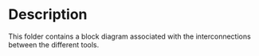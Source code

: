 # Description

This folder contains a block diagram associated with the interconnections between the different tools.
